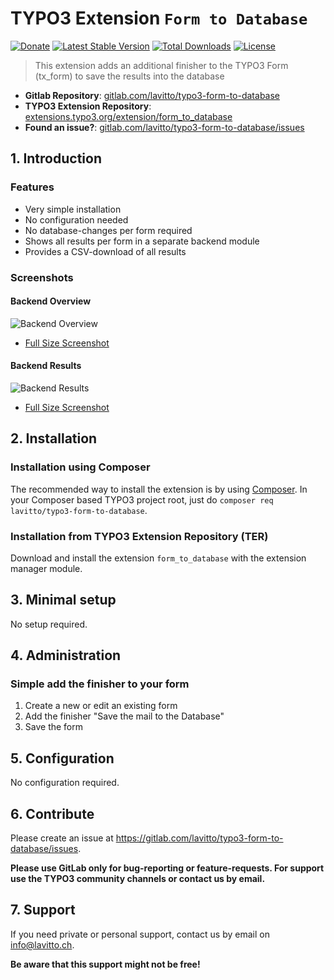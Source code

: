 # TYPO3 Extension `Form to Database`

[![Donate](https://img.shields.io/badge/Donate-PayPal-green.svg)](https://www.paypal.me/lavittoag/10)
[![Latest Stable Version](https://poser.pugx.org/lavitto/typo3-form-to-database/v/stable)](https://packagist.org/packages/lavitto/typo3-form-to-database)
[![Total Downloads](https://poser.pugx.org/lavitto/typo3-form-to-database/downloads)](https://packagist.org/packages/lavitto/typo3-form-to-database)
[![License](https://poser.pugx.org/lavitto/typo3-form-to-database/license)](https://packagist.org/packages/lavitto/typo3-form-to-database)

> This extension adds an additional finisher to the TYPO3 Form (tx_form) to save the results into the database

- **Gitlab Repository**: [gitlab.com/lavitto/typo3-form-to-database](https://gitlab.com/lavitto/typo3-form-to-database)
- **TYPO3 Extension Repository**: [extensions.typo3.org/extension/form_to_database](https://extensions.typo3.org/extension/form_to_database)
- **Found an issue?**: [gitlab.com/lavitto/typo3-form-to-database/issues](https://gitlab.com/lavitto/typo3-form-to-database/issues)

## 1. Introduction

### Features

- Very simple installation
- No configuration needed
- No database-changes per form required
- Shows all results per form in a separate backend module
- Provides a CSV-download of all results

### Screenshots

#### Backend Overview

![Backend Overview](https://cdn.lavitto.ch/typo3/lavitto/typo3-form-to-database/typo3-form-to-database-backend-overview_tmb.png)
- [Full Size Screenshot](https://cdn.lavitto.ch/typo3/lavitto/typo3-form-to-database/typo3-form-to-database-backend-overview.png)

#### Backend Results

![Backend Results](https://cdn.lavitto.ch/typo3/lavitto/typo3-form-to-database/typo3-form-to-database-backend-results_tmb.png)
- [Full Size Screenshot](https://cdn.lavitto.ch/typo3/lavitto/typo3-form-to-database/typo3-form-to-database-backend-results.png)

## 2. Installation

### Installation using Composer

The recommended way to install the extension is by using [Composer](https://getcomposer.org/). In your Composer based 
TYPO3 project root, just do `composer req lavitto/typo3-form-to-database`.

### Installation from TYPO3 Extension Repository (TER)

Download and install the extension `form_to_database` with the extension manager module.

## 3. Minimal setup

No setup required.

## 4. Administration

### Simple add the finisher to your form

1) Create a new or edit an existing form
2) Add the finisher "Save the mail to the Database"
3) Save the form

## 5. Configuration

No configuration required.

## 6. Contribute

Please create an issue at https://gitlab.com/lavitto/typo3-form-to-database/issues.

**Please use GitLab only for bug-reporting or feature-requests. For support use the TYPO3 community channels or contact us by email.**

## 7. Support

If you need private or personal support, contact us by email on [info@lavitto.ch](mailto:info@lavitto.ch). 

**Be aware that this support might not be free!**
